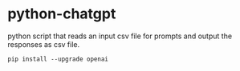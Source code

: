 # python-chatgpt
python script that reads an input csv file for prompts and output the responses as csv file.

```
pip install --upgrade openai
```
